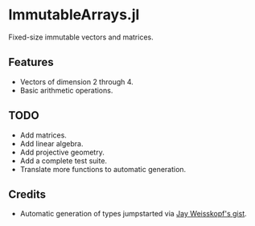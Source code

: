 # ImmutableArrays.jl

Fixed-size immutable vectors and matrices.


## Features

- Vectors of dimension 2 through 4.
- Basic arithmetic operations.


## TODO

- Add matrices.
- Add linear algebra.
- Add projective geometry.
- Add a complete test suite.
- Translate more functions to automatic generation.


## Credits

- Automatic generation of types jumpstarted via 
  [Jay Weisskopf's gist](https://gist.github.com/jayschwa/5250636).
